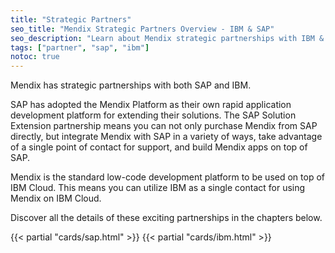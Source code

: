 ```yaml
---
title: "Strategic Partners"
seo_title: "Mendix Strategic Partners Overview - IBM & SAP"
seo_description: "Learn about Mendix strategic partnerships with IBM & SAP, what services & integrations can be employed, & deployment to the IBM Cloud."
tags: ["partner", "sap", "ibm"]
notoc: true
---
```


Mendix has strategic partnerships with both SAP and IBM.

SAP has adopted the Mendix Platform as their own rapid application development platform for extending their solutions. The SAP Solution Extension partnership means you can not only purchase Mendix from SAP directly, but integrate Mendix with SAP in a variety of ways, take advantage of a single point of contact for support, and build Mendix apps on top of SAP.

Mendix is the standard low-code development platform to be used on top of IBM Cloud. This means you can utilize IBM as a single contact for using Mendix on IBM Cloud.

Discover all the details of these exciting partnerships in the chapters below.

{{< partial "cards/sap.html" >}}
{{< partial "cards/ibm.html" >}}
